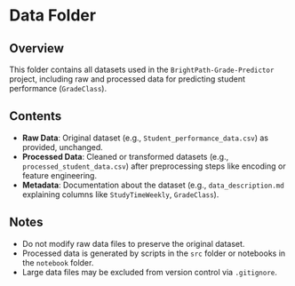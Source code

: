 # Data Folder

## Overview

This folder contains all datasets used in the `BrightPath-Grade-Predictor` project, including raw and processed data for predicting student performance (`GradeClass`).

## Contents

- **Raw Data**: Original dataset (e.g., `Student_performance_data.csv`) as provided, unchanged.
- **Processed Data**: Cleaned or transformed datasets (e.g., `processed_student_data.csv`) after preprocessing steps like encoding or feature engineering.
- **Metadata**: Documentation about the dataset (e.g., `data_description.md` explaining columns like `StudyTimeWeekly`, `GradeClass`).

## Notes

- Do not modify raw data files to preserve the original dataset.
- Processed data is generated by scripts in the `src` folder or notebooks in the `notebook` folder.
- Large data files may be excluded from version control via `.gitignore`.
